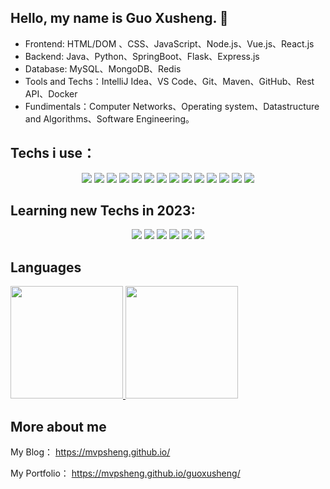 ## Hello, my name is Guo Xusheng. 👋

* Frontend: HTML/DOM 、CSS、JavaScript、Node.js、Vue.js、React.js
* Backend: Java、Python、SpringBoot、Flask、Express.js
* Database: MySQL、MongoDB、Redis
* Tools and Techs：IntelliJ Idea、VS Code、Git、Maven、GitHub、Rest API、Docker
* Fundimentals：Computer Networks、Operating system、Datastructure and Algorithms、Software Engineering。

## Techs i use：

<p align="center">
    <img src="https://img.shields.io/static/v1?label=|&message=JAVA&color=cdf998&style=plastic&logo=java"/>
    <img src="https://img.shields.io/static/v1?label=|&message=MYSQL&color=cdd148&style=plastic&logo=mysql"/>
    <img src="https://img.shields.io/static/v1?label=|&message=Spring&color=4a935c&style=plastic&logo=spring"/>
    <img src="https://img.shields.io/static/v1?label=|&message=Redis&color=cbb148&style=plastic&logo=redis"/>
    <img src="https://img.shields.io/static/v1?label=|&message=PYTHON&color=52985b&style=plastic&logo=python"/>
    <img src="https://img.shields.io/static/v1?label=|&message=LINUX&color=bbb111&style=plastic&logo=linux"/>
    <img src="https://img.shields.io/static/v1?label=|&message=GIT&color=cbb148&style=plastic&logo=git"/>
    <img src="https://img.shields.io/static/v1?label=|&message=Docker&color=cdf998&style=plastic&logo=docker"/> 
    <img src="https://img.shields.io/static/v1?label=|&message=HTML5&color=23555f&style=plastic&logo=html5"/>
    <img src="https://img.shields.io/static/v1?label=|&message=CSS3&color=285f65&style=plastic&logo=css3"/>
    <img src="https://img.shields.io/static/v1?label=|&message=JAVASCRIPT&color=3c7f5d&style=plastic&logo=javascript"/>
    <img src="https://img.shields.io/static/v1?label=|&message=NODEJS&color=3c7f5d&style=plastic&logo=node.js"/>
    <img src="https://img.shields.io/static/v1?label=|&message=REACT.JS&color=4a935c&style=plastic&logo=react"/>
    <img src="https://img.shields.io/static/v1?label=|&message=VUE.JS&color=4a935c&style=plastic&logo=vue.js"/>
</p>


## Learning new Techs in 2023:

<p align="center">
    <img src="https://img.shields.io/static/v1?label=|&message=GOLONG&color=cdf998&style=plastic&logo=go"/>
    <img src="https://img.shields.io/static/v1?label=|&message=ZOOKEEPER&color=23555f&style=plastic&logo=zookeeper"/>
    <img src="https://img.shields.io/static/v1?label=|&message=DUBBO&color=285f65&style=plastic&logo=Dubbo"/>
    <img src="https://img.shields.io/static/v1?label=|&message=Mongo-DB&color=3c7f5d&style=plastic&logo=mongodb"/>
    <img src="https://img.shields.io/static/v1?label=|&message=Kubernetes&color=4a935c&style=plastic&logo=kubernetes"/>
    <img src="https://img.shields.io/static/v1?label=|&message=THREE.JS&color=4a935c&style=plastic&logo=three.js"/>
</p>

## Languages
<p align="left">
<a href="https://github.com/mvpsheng">
  <img height="180em" src="https://github-readme-stats-eight-theta.vercel.app/api/top-langs/?username=mvpsheng&layout=compact&langs_count=10&theme=buefy"/>
  <img height="180em" src="https://github-readme-stats-eight-theta.vercel.app/api?username=mvpsheng&show_icons=true&theme=buefy&include_all_commits=true&count_private=true"/>
</a>
</p>

## More about me

My Blog： https://mvpsheng.github.io/

My Portfolio： https://mvpsheng.github.io/guoxusheng/

<!-- ### My GitHub Contributions

![](https://raw.githubusercontent.com/mvpsheng/mvpsheng/main/assets/github-contribution-grid-snake.svg)
 -->
<!--
**mvpsheng/mvpsheng** is a ✨ _special_ ✨ repository because its `README.md` (this file) appears on your GitHub profile.

Here are some ideas to get you started:

- 🔭 I’m currently working on ...
- 🌱 I’m currently learning ...
- 👯 I’m looking to collaborate on ...
- 🤔 I’m looking for help with ...
- 💬 Ask me about ...
- 📫 How to reach me: ...
- 😄 Pronouns: ...
- ⚡ Fun fact: ...
-->

<!-- 首先是 艺术名字设计 -->

<!-- 为什么搭建个人博客以及为什么写博客   内容 记录自己一些经常出错的项目问题， 记录自己在进行项目开发 或者学习项目开发过程中的一些理解与收获，或者疑惑   因为时间长了难免有一些行为需要记录下来让自己避免，有一些设计方法，也许自己在下一个项目中可以用到 -->

<!-- 联系方式   个人网站、领英、简历 -->
<p align="center">
<!--   <a href="https://shawncharles.com" target="_blank">
    <img src="https://img.shields.io/static/v1?label=|&message=WEBSITE&color=23555f&style=plastic&logo=react&logo-color=white"/>
  </a>
  <a href="https://shawncharles.com/linkedin" target="_blank">
    <img src="https://img.shields.io/static/v1?label=|&message=LINKED-IN&color=cdf998&style=plastic&logo=linkedin&logo-color=white"/>
  </a>
  <a href="https://shawncharles.com/twitter" target="_blank">
    <img src="https://img.shields.io/static/v1?label=|&message=TWITTER&color=23555f&style=plastic&logo=twitter&logo-color=white"/>
  </a>
  <a href="https://shawncharles.com/angellist" target="_blank">
      <img src="https://img.shields.io/static/v1?label=|&message=ANGEL-LIST&color=cdf998&style=plastic&logo=angellist&logo-color=white"/>
  </a> -->
<!--   <a href="https://shawncharles.com/resume" target="_blank">
      <img src="https://img.shields.io/static/v1?label=|&message=RESUME&color=23555f&style=plastic&logo=react&logo-color=white"/>
  </a> -->
</p>
<!-- 简短的自我介绍 -->

<!-- projects 介绍 -->

<!-- Technologies 个人技术介绍 -->
